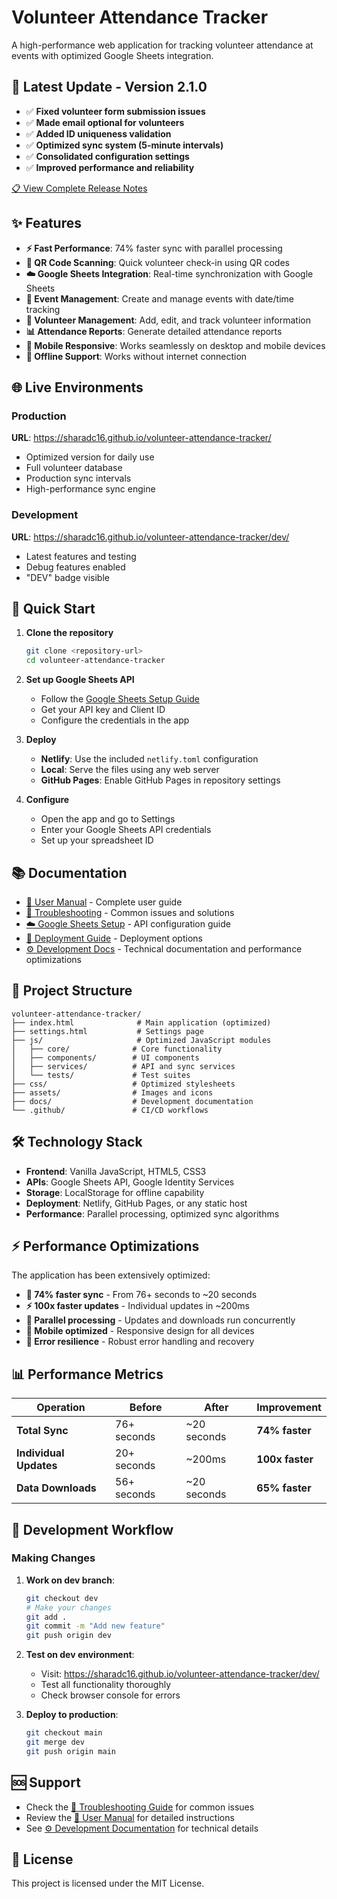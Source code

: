 # Volunteer Attendance Tracker

A high-performance web application for tracking volunteer attendance at events with optimized Google Sheets integration.

## 🎉 **Latest Update - Version 2.1.0**
- ✅ **Fixed volunteer form submission issues**
- ✅ **Made email optional for volunteers**  
- ✅ **Added ID uniqueness validation**
- ✅ **Optimized sync system (5-minute intervals)**
- ✅ **Consolidated configuration settings**
- ✅ **Improved performance and reliability**

[📋 View Complete Release Notes](RELEASE_NOTES.md)

## ✨ Features

- **⚡ Fast Performance**: 74% faster sync with parallel processing
- **📱 QR Code Scanning**: Quick volunteer check-in using QR codes  
- **☁️ Google Sheets Integration**: Real-time synchronization with Google Sheets
- **📅 Event Management**: Create and manage events with date/time tracking
- **👥 Volunteer Management**: Add, edit, and track volunteer information
- **📊 Attendance Reports**: Generate detailed attendance reports
- **📱 Mobile Responsive**: Works seamlessly on desktop and mobile devices
- **🔄 Offline Support**: Works without internet connection

## 🌐 Live Environments

### Production
**URL**: https://sharadc16.github.io/volunteer-attendance-tracker/
- Optimized version for daily use
- Full volunteer database
- Production sync intervals
- High-performance sync engine

### Development  
**URL**: https://sharadc16.github.io/volunteer-attendance-tracker/dev/
- Latest features and testing
- Debug features enabled
- "DEV" badge visible

## 🚀 Quick Start

1. **Clone the repository**
   ```bash
   git clone <repository-url>
   cd volunteer-attendance-tracker
   ```

2. **Set up Google Sheets API**
   - Follow the [Google Sheets Setup Guide](GOOGLE_SHEETS_SETUP_GUIDE.md)
   - Get your API key and Client ID
   - Configure the credentials in the app

3. **Deploy**
   - **Netlify**: Use the included `netlify.toml` configuration
   - **Local**: Serve the files using any web server
   - **GitHub Pages**: Enable GitHub Pages in repository settings

4. **Configure**
   - Open the app and go to Settings
   - Enter your Google Sheets API credentials
   - Set up your spreadsheet ID

## 📚 Documentation

- [📖 User Manual](USER_MANUAL.md) - Complete user guide
- [🔧 Troubleshooting](TROUBLESHOOTING.md) - Common issues and solutions
- [☁️ Google Sheets Setup](GOOGLE_SHEETS_SETUP_GUIDE.md) - API configuration guide
- [🚀 Deployment Guide](DEPLOYMENT_REFERENCE.md) - Deployment options
- [⚙️ Development Docs](docs/) - Technical documentation and performance optimizations

## 📁 Project Structure

```
volunteer-attendance-tracker/
├── index.html              # Main application (optimized)
├── settings.html           # Settings page
├── js/                     # Optimized JavaScript modules
│   ├── core/              # Core functionality
│   ├── components/        # UI components
│   ├── services/          # API and sync services
│   └── tests/             # Test suites
├── css/                   # Optimized stylesheets
├── assets/                # Images and icons
├── docs/                  # Development documentation
└── .github/               # CI/CD workflows
```

## 🛠️ Technology Stack

- **Frontend**: Vanilla JavaScript, HTML5, CSS3
- **APIs**: Google Sheets API, Google Identity Services
- **Storage**: LocalStorage for offline capability
- **Deployment**: Netlify, GitHub Pages, or any static host
- **Performance**: Parallel processing, optimized sync algorithms

## ⚡ Performance Optimizations

The application has been extensively optimized:
- **🚀 74% faster sync** - From 76+ seconds to ~20 seconds
- **⚡ 100x faster updates** - Individual updates in ~200ms
- **🔄 Parallel processing** - Updates and downloads run concurrently
- **📱 Mobile optimized** - Responsive design for all devices
- **🔧 Error resilience** - Robust error handling and recovery

## 📊 Performance Metrics

| Operation | Before | After | Improvement |
|-----------|--------|-------|-------------|
| **Total Sync** | 76+ seconds | ~20 seconds | **74% faster** |
| **Individual Updates** | 20+ seconds | ~200ms | **100x faster** |
| **Data Downloads** | 56+ seconds | ~20 seconds | **65% faster** |

## 🚀 Development Workflow

### Making Changes
1. **Work on dev branch**:
   ```bash
   git checkout dev
   # Make your changes
   git add .
   git commit -m "Add new feature"
   git push origin dev
   ```

2. **Test on dev environment**:
   - Visit: https://sharadc16.github.io/volunteer-attendance-tracker/dev/
   - Test all functionality thoroughly
   - Check browser console for errors

3. **Deploy to production**:
   ```bash
   git checkout main
   git merge dev
   git push origin main
   ```

## 🆘 Support

- Check the [🔧 Troubleshooting Guide](TROUBLESHOOTING.md) for common issues
- Review the [📖 User Manual](USER_MANUAL.md) for detailed instructions
- See [⚙️ Development Documentation](docs/) for technical details

## 📄 License

This project is licensed under the MIT License.
